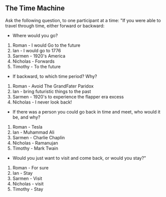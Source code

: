 
## **The Time Machine**

Ask the following question, to one participant at a time: "If you were able to travel through time, either forward or backward:

- Where would you go?
1. Roman - I would Go to the future
2. Ian - I would go to 1776
3. Sarmen - 1920's America
4. Nicholas - Forwards
5. Timothy -  To the future
- If backward, to which time period? Why?
1. Roman - Avoid The GrandFater Paridox
2. Ian - bring futuristic things to the past
3. Sarmen - 1920's to experience the flapper era excess
4. Nicholas - I never look back!
- If there was a person you could go back in time and meet, who would it be, and why?
1. Roman - Tesla
2. Ian - Muhammad Ali
3. Sarmen - Charlie Chaplin
4. Nicholas - Ramanujan
5. Timothy - Mark Twain
- Would you just want to visit and come back, or would you stay?"
1. Roman - For sure
2. Ian - Stay
3. Sarmen - Visit
4. Nicholas - visit
5. Timothy - Stay
